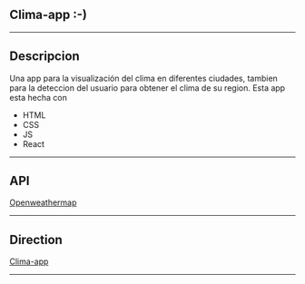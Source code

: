 ## Clima-app :-)

***

## Descripcion

Una app para la visualización del clima en diferentes ciudades, tambien para la deteccion del usuario para obtener el clima de su region.
Esta app esta hecha con 
 - HTML
 - CSS 
 - JS
 - React

***

## API

[Openweathermap](https://openweathermap.org/api)

***

## Direction

[Clima-app](https://mralameda.github.io/Clima_app/)

***